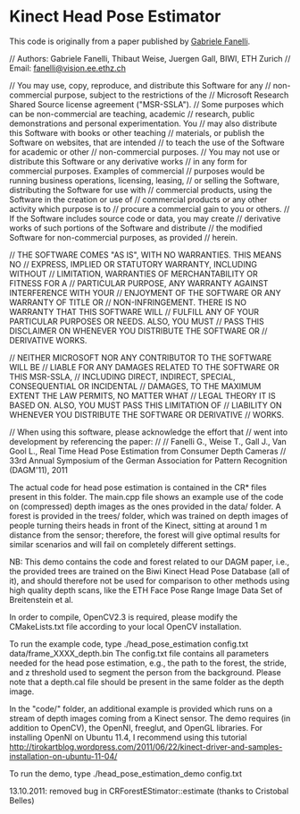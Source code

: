 Kinect Head Pose Estimator
==========================

This code is originally from a paper published by [Gabriele Fanelli][paper].

[paper]: http://www.vision.ee.ethz.ch/~gfanelli/head_pose/head_forest.html

// Authors: Gabriele Fanelli, Thibaut Weise, Juergen Gall, BIWI, ETH Zurich
// Email: fanelli@vision.ee.ethz.ch

// You may use, copy, reproduce, and distribute this Software for any
// non-commercial purpose, subject to the restrictions of the
// Microsoft Research Shared Source license agreement ("MSR-SSLA").
// Some purposes which can be non-commercial are teaching, academic
// research, public demonstrations and personal experimentation. You
// may also distribute this Software with books or other teaching
// materials, or publish the Software on websites, that are intended
// to teach the use of the Software for academic or other
// non-commercial purposes.
// You may not use or distribute this Software or any derivative works
// in any form for commercial purposes. Examples of commercial
// purposes would be running business operations, licensing, leasing,
// or selling the Software, distributing the Software for use with
// commercial products, using the Software in the creation or use of
// commercial products or any other activity which purpose is to
// procure a commercial gain to you or others.
// If the Software includes source code or data, you may create
// derivative works of such portions of the Software and distribute
// the modified Software for non-commercial purposes, as provided
// herein.

// THE SOFTWARE COMES "AS IS", WITH NO WARRANTIES. THIS MEANS NO
// EXPRESS, IMPLIED OR STATUTORY WARRANTY, INCLUDING WITHOUT
// LIMITATION, WARRANTIES OF MERCHANTABILITY OR FITNESS FOR A
// PARTICULAR PURPOSE, ANY WARRANTY AGAINST INTERFERENCE WITH YOUR
// ENJOYMENT OF THE SOFTWARE OR ANY WARRANTY OF TITLE OR
// NON-INFRINGEMENT. THERE IS NO WARRANTY THAT THIS SOFTWARE WILL
// FULFILL ANY OF YOUR PARTICULAR PURPOSES OR NEEDS. ALSO, YOU MUST
// PASS THIS DISCLAIMER ON WHENEVER YOU DISTRIBUTE THE SOFTWARE OR
// DERIVATIVE WORKS.

// NEITHER MICROSOFT NOR ANY CONTRIBUTOR TO THE SOFTWARE WILL BE
// LIABLE FOR ANY DAMAGES RELATED TO THE SOFTWARE OR THIS MSR-SSLA,
// INCLUDING DIRECT, INDIRECT, SPECIAL, CONSEQUENTIAL OR INCIDENTAL
// DAMAGES, TO THE MAXIMUM EXTENT THE LAW PERMITS, NO MATTER WHAT
// LEGAL THEORY IT IS BASED ON. ALSO, YOU MUST PASS THIS LIMITATION OF
// LIABILITY ON WHENEVER YOU DISTRIBUTE THE SOFTWARE OR DERIVATIVE
// WORKS.

// When using this software, please acknowledge the effort that
// went into development by referencing the paper:
//
// Fanelli G., Weise T., Gall J., Van Gool L., Real Time Head Pose Estimation from Consumer Depth Cameras
// 33rd Annual Symposium of the German Association for Pattern Recognition (DAGM'11), 2011


The actual code for head pose estimation is contained in the CR* files present in this folder. The main.cpp file shows an example use of the code on (compressed) depth images
as the ones provided in the data/ folder.
A forest is provided in the trees/ folder, which was trained on depth images of people turning theirs heads in front of the Kinect, sitting at around 1 m distance from the sensor;
therefore, the forest will give optimal results for similar scenarios and will fail on completely different settings.

NB: This demo contains the code and forest related to our DAGM paper, i.e., the provided trees are trained on the Biwi Kinect Head Pose Database (all of it), and should therefore not be used
for comparison to other methods using high quality depth scans, like the ETH Face Pose Range Image Data Set of Breitenstein et al.

In order to compile, OpenCV2.3 is required, please modify the CMakeLists.txt file according to your local OpenCV installation.

To run the example code, type ./head_pose_estimation config.txt data/frame_XXXX_depth.bin
The config.txt file contains all parameters needed for the head pose estimation, e.g., the path to the forest, the stride, and z threshold used to segment the person from the background.
Please note that a depth.cal file should be present in the same folder as the depth image.

In the "code/" folder, an additional example is provided which runs on a stream of depth images coming from a Kinect sensor. The demo requires
(in addition to OpenCV), the OpenNI, freeglut, and OpenGL libraries.
For installing OpenNI on Ubuntu 11.4, I recommend using this tutorial
http://tirokartblog.wordpress.com/2011/06/22/kinect-driver-and-samples-installation-on-ubuntu-11-04/

To run the demo, type ./head_pose_estimation_demo config.txt

13.10.2011: removed bug in CRForestEStimator::estimate (thanks to Cristobal Belles)
